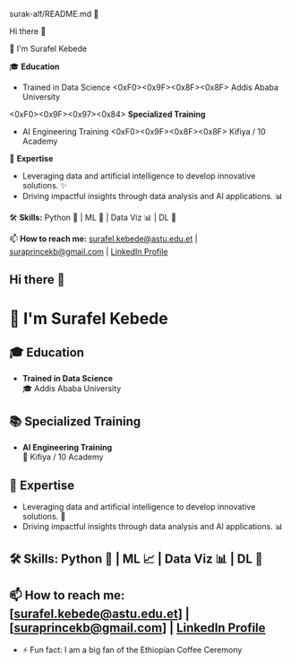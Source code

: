 surak-alf/README.md 📝

Hi there 👋

👋 I'm Surafel Kebede

🎓 **Education**

* Trained in Data Science 
  <0xF0><0x9F><0x8F><0x8F> Addis Ababa University

<0xF0><0x9F><0x97><0x84> **Specialized Training**

* AI Engineering Training
  <0xF0><0x9F><0x8F><0x8F> Kifiya / 10 Academy

💼 **Expertise**

* Leveraging data and artificial intelligence to develop innovative solutions. ✨
* Driving impactful insights through data analysis and AI applications. 📊

🛠️ **Skills:** Python 🐍 | ML 🧠 | Data Viz 📊 | DL 🧠

📫 **How to reach me:** [surafel.kebede@astu.edu.et](mailto:surafel.kebede@astu.edu.et) | [suraprincekb@gmail.com](mailto:suraprincekb@gmail.com) | [LinkedIn Profile](your_linkedin_profile_link)







## Hi there 👋
# 👋 I'm Surafel Kebede
## 🎓 Education
- **Trained in Data Science**  
  🎓 Addis Ababa University
## 📚 Specialized Training
- **AI Engineering Training**  
  🤖 Kifiya / 10 Academy
## 💼 Expertise
- Leveraging data and artificial intelligence to develop innovative solutions. 🌟
- Driving impactful insights through data analysis and AI applications. 📊
## 🛠️ Skills: Python 🐍 | ML 📈 | Data Viz 📊 | DL 🧠
## 📫 How to reach me: [surafel.kebede@astu.edu.et] | [suraprincekb@gmail.com] | [LinkedIn Profile](https://www.linkedin.com/in/surafelkeb/)
- ⚡ Fun fact: I am a big fan of the Ethiopian Coffee Ceremony
<!--
**surak-alf/surak-alf** is a ✨ _special_ ✨ repository because its `README.md` (this file) appears on your GitHub profile.

Here are some ideas to get you started:

- 🔭 I’m currently working on ...
- 🌱 I’m currently learning ...
- 👯 I’m looking to collaborate on ...
- 🤔 I’m looking for help with ...
- 💬 Ask me about ...
- 📫 How to reach me: ...
- 😄 Pronouns: ...
- ⚡ Fun fact: ...
-->
